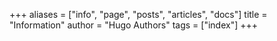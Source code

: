 +++
aliases = ["info", "page", "posts", "articles", "docs"]
title = "Information"
author = "Hugo Authors"
tags = ["index"]
+++
